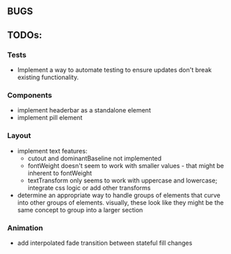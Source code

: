 ## BUGS
## TODOs:

### Tests
- Implement a way to automate testing to ensure updates don't break existing functionality.

### Components
- implement headerbar as a standalone element
- implement pill element

### Layout
- implement text features:
    - cutout and dominantBaseline not implemented
    - fontWeight doesn't seem to work with smaller values - that might be inherent to fontWeight
    - textTransform only seems to work with uppercase and lowercase; integrate css logic or add other transforms
- determine an appropriate way to handle groups of elements that curve into other groups of elements. visually, these look like they might be the same concept to group into a larger section

### Animation
- add interpolated fade transition between stateful fill changes
